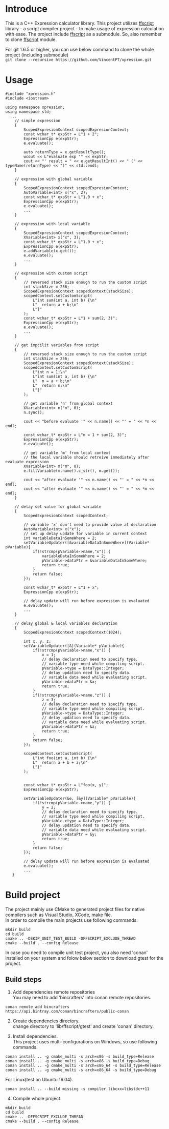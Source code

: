 # Introduce
This is a C++ Expression calculator library.
This project utilizes [ffscript](https://github.com/VincentPT/ffscript) library - a script compiler project - to make usage of expression calculation with ease.
The project include [ffscript](https://github.com/VincentPT/ffscript) as a submodule. So, also remember to clone [ffscript](https://github.com/VincentPT/ffscript) module.

For git 1.6.5 or higher, you can use below command to clone the whole project (including submodule)  
```git clone --recursive https://github.com/VincentPT/xpression.git```

# Usage
```
#include "xpression.h"
#include <iostream>

using namespace xpression;
using namespace std;
  ...
    // simple expression
    {
        ScopedExpresionContext scopedExpresionContext;
        const wchar_t* expStr = L"1 + 2";
        ExpressionCpp e(expStr);
        e.evaluate();
        
        auto returnType = e.getResultType();
        wcout << L"evaluate exp '" << expStr;
        cout << "' result = " << e.getResultInt() << " (" << typeName(returnType) << ")" << std::endl;
    }
    
    // expression with global variable
    {
        ScopedExpresionContext scopedExpresionContext;
        AutoVariable<int> x("x", 2);
        const wchar_t* expStr = L"1.0 + x";
        ExpressionCpp e(expStr);
        e.evaluate();
        ...
    }
    
    // expression with local variable
    {
        ScopedExpresionContext scopedExpresionContext;
        XVariable<int> x("x", 3);
        const wchar_t* expStr = L"1.0 + x";
        ExpressionCpp e(expStr);
        e.addVariable(x.get());
        e.evaluate();
        ...
    }
    
    // expression with custom script
    {
        // reversed stack size enough to run the custom script
        int stackSize = 256;
        ScopedExpresionContext scopedContext(stackSize);
        scopedContext.setCustomScript(
            L"int sum(int a, int b) {\n"
            L"  return a + b;\n"
            L"}"
        );
        const wchar_t* expStr = L"1 + sum(2, 3)";
        ExpressionCpp e(expStr);
        e.evaluate();
        ...
    }
    
    // get impcilit variables from script
    {
        // reversed stack size enough to run the custom script
        int stackSize = 256;
        ScopedExpresionContext scopedContext(stackSize);
        scopedContext.setCustomScript(
            L"int n = 1;\n"
            L"int sum(int a, int b) {\n"
            L"  n = a + b;\n"
            L"  return n;\n"
            L"}"
        );

        // get variable 'n' from global context
        XVariable<int> n("n", 0);
        n.sync();

        cout << "before evaluate '" << n.name() << "' = " << *n << endl;

        const wchar_t* expStr = L"m = 1 + sum(2, 3)";
        ExpressionCpp e(expStr);
        e.evaluate();

        // get variable 'm' from local context
        // the local variable should retreive immediately after evaluate expression
        XVariable<int> m("m", 0);
        e.fillVariable(m.name().c_str(), m.get());

        cout << "after evaluate '" << n.name() << "' = " << *n << endl;
        cout << "after evaluate '" << m.name() << "' = " << *m << endl;
    }
    
    // delay set value for global variable
    {
        ScopedExpresionContext scopedContext;

        // variable 'x' don't need to provide value at declaration
        AutoVariable<int> x("x");
        // set up delay update for variable in current context
        int variableDataInSomeWhere = 2;
        setVariableUpdater([&variableDataInSomeWhere](Variable* pVariable){
            if(!strcmp(pVariable->name,"x")) {
                variableDataInSomeWhere = 2;
                pVariable->dataPtr = &variableDataInSomeWhere;
                return true;
            }
            return false;
        });

        const wchar_t* expStr = L"1 + x";
        ExpressionCpp e(expStr);

        // delay update will run before expression is evaluated
        e.evaluate();
        ...
    }
    
    // delay global & local variables declaration
    {
        ScopedExpresionContext scopedContext(1024);

        int x, y, z;
        setVariableUpdater([&](Variable* pVariable){
            if(!strcmp(pVariable->name,"x")) {
                x = 1;
                // delay declaration need to specify type.
                // variable type need while compiling script.
                pVariable->type = DataType::Integer;
                // delay updation need to specify data.
                // variable data need while evaluating script.
                pVariable->dataPtr = &x;
                return true;
            }
            if(!strcmp(pVariable->name,"z")) {
                z = 3;
                // delay declaration need to specify type.
                // variable type need while compiling script.
                pVariable->type = DataType::Integer;
                // delay updation need to specify data.
                // variable data need while evaluating script.
                pVariable->dataPtr = &z;
                return true;
            }
            return false;
        });

        scopedContext.setCustomScript(
            L"int foo(int a, int b) {\n"
            L"  return a + b + z;\n"
            L"}"
        );


        const wchar_t* expStr = L"foo(x, y)";
        ExpressionCpp e(expStr);

        setVariableUpdater(&e, [&y](Variable* pVariable){
            if(!strcmp(pVariable->name,"y")) {
                y = 2;
                // delay declaration need to specify type.
                // variable type need while compiling script.
                pVariable->type = DataType::Integer;
                // delay updation need to specify data.
                // variable data need while evaluating script.
                pVariable->dataPtr = &y;
                return true;
            }
            return false;
        });

        // delay update will run before expression is evaluated
        e.evaluate();
        ...
   }
```
# Build project
The project mainly use CMake to generated project files for native compilers such as Visual Studio, XCode, make file.  
In order to compile the main projects use following commands:  
```
mkdir build
cd build
cmake .. -DSKIP_UNIT_TEST_BUILD -DFFSCRIPT_EXCLUDE_THREAD
cmake --build . --config Release
```

In case you need to compile unit test project, you also need 'conan' installed on your system and folow below section to download gtest for the project.   
## Build steps
1. Add dependencies remote repositories  
 You may need to add 'bincrafters' into conan remote repositories.  
```
conan remote add bincrafters https://api.bintray.com/conan/bincrafters/public-conan
```
2. Create dependencies directory.  
change directory to 'lib/ffscript/gtest' and create 'conan' directory.

3. Install dependencies.  
This project uses multi-configurations on Windows, so use following commands.  
```
conan install .. -g cmake_multi -s arch=x86 -s build_type=Release
conan install .. -g cmake_multi -s arch=x86 -s build_type=Debug
conan install .. -g cmake_multi -s arch=x86_64 -s build_type=Release
conan install .. -g cmake_multi -s arch=x86_64 -s build_type=Debug
```

For Linux(test on Ubuntu 16.04).  
```
conan install .. --build missing -s compiler.libcxx=libstdc++11
```
4. Compile whole project.  
```
mkdir build
cd build
cmake .. -DFFSCRIPT_EXCLUDE_THREAD
cmake --build . --config Release
```
